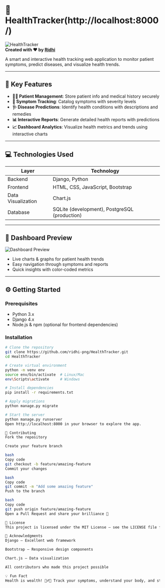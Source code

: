 # 🏥 HealthTracker(http://localhost:8000/)

![HealthTracker](https://img.shields.io/badge/HealthTracker-Interactive%20Dashboard-blue?style=for-the-badge)  
**Created with ❤️ by [Ridhi](https://github.com/ridhi-png)**

A smart and interactive health tracking web application to monitor patient symptoms, predict diseases, and visualize health trends.

---

## 🚀 Key Features

- **🧑‍⚕️ Patient Management**: Store patient info and medical history securely  
- **🤒 Symptom Tracking**: Catalog symptoms with severity levels  
- **🩺 Disease Predictions**: Identify health conditions with descriptions and remedies  
- **📊 Interactive Reports**: Generate detailed health reports with predictions  
- **📈 Dashboard Analytics**: Visualize health metrics and trends using interactive charts  

---

## 💻 Technologies Used

| Layer | Technology |
|-------|------------|
| Backend | Django, Python |
| Frontend | HTML, CSS, JavaScript, Bootstrap |
| Data Visualization | Chart.js |
| Database | SQLite (development), PostgreSQL (production) |

---

## 🎨 Dashboard Preview

![Dashboard Preview](https://img.shields.io/badge/Dashboard-Interactive-green?style=for-the-badge)  

- Live charts & graphs for patient health trends  
- Easy navigation through symptoms and reports  
- Quick insights with color-coded metrics  

---

## ⚙️ Getting Started

### Prerequisites

- Python 3.x  
- Django 4.x  
- Node.js & npm (optional for frontend dependencies)  

### Installation

```bash
# Clone the repository
git clone https://github.com/ridhi-png/HealthTracker.git
cd HealthTracker

# Create virtual environment
python -m venv env
source env/bin/activate  # Linux/Mac
env\Scripts\activate     # Windows

# Install dependencies
pip install -r requirements.txt

# Apply migrations
python manage.py migrate

# Start the server
python manage.py runserver
Open http://localhost:8000 in your browser to explore the app.

🤝 Contributing
Fork the repository

Create your feature branch

bash
Copy code
git checkout -b feature/amazing-feature
Commit your changes

bash
Copy code
git commit -m "Add some amazing feature"
Push to the branch

bash
Copy code
git push origin feature/amazing-feature
Open a Pull Request and share your brilliance 🌟

📄 License
This project is licensed under the MIT License – see the LICENSE file for details.

🙏 Acknowledgments
Django – Excellent web framework

Bootstrap – Responsive design components

Chart.js – Data visualization

All contributors who made this project possible

💡 Fun Fact
Health is wealth! 🏃‍♂️💪 Track your symptoms, understand your body, and stay ahead with HealthTracker.
